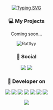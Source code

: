 <p align="center"> 
<a href="https://git.io/typing-svg"><img src="https://readme-typing-svg.herokuapp.com?font=Fira+Code&center=true&vCenter=true&width=435&lines=%E2%98%82+Hi+I'm+Vieel;%E2%98%82+Owner+on+OceanMC;%E2%98%82+Owner+on+PluginReforged" alt="Typing SVG" /></a>
</p>
  
<h3 align="center">💻 My Projects</h3>
<p align="center">Coming soon...</p>

<p align="center"> 
<img src="https://komarev.com/ghpvc/?username=Vielll" alt="Rattlyy"/>
</p>

<h3 align="center">👤 Social</h3>
<p align="center">
  <a href="https://discord.gg/t4nXFaCGNc" alt="Discord" title="Discord">
    <img src="https://img.shields.io/discord/977608906652155974?color=7289DA&logo=discord&logoColor=white&style=for-the-badge"/></a>
  <a href="https://www.youtube.com/channel/UC-sdNlPYk_IQ-AOYm2ACAKg" alt="Youtube" title="Youtube">
    <img src="https://img.shields.io/youtube/channel/subscribers/UC-sdNlPYk_IQ-AOYm2ACAKg?color=7289DA&logo=youtube&logoColor=white&style=for-the-badge"/></a>
</p>

<h3 align="center">📜 Developer on</h3>

<p align="center">
<img src="https://img.shields.io/badge/java-%23ED8B00.svg?style=plastic&logo=java&logoColor=white"/>
<img src="https://img.shields.io/badge/javascript-%23323330.svg?style=plastic&logo=javascript&logoColor=%23F7DF1E"/>
<img src="https://img.shields.io/badge/html5-%23E34F26.svg?style=plastic&logo=html5&logoColor=white"/>
<img src="https://img.shields.io/badge/css3-%231572B6.svg?style=plastic&logo=css3&logoColor=white"/>
<img src="https://img.shields.io/badge/node.js-6DA55F?style=plastic&logo=node.js&logoColor=white"/>
<img src="https://img.shields.io/badge/NPM-%23000000.svg?style=plastic&logo=npm&logoColor=white"/>
<img src="https://img.shields.io/badge/mysql-%2300f.svg?style=plastic&logo=mysql&logoColor=white"/>
</p>

<p align="center">
<img src="https://github-readme-stats.vercel.app/api?username=Vielll&include_all_commits=true&show_icons=true&count_private=true&theme=dark"/>
</p>

